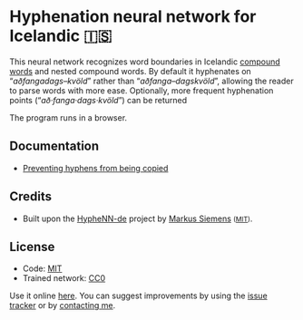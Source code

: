 # Hyphenation neural network for Icelandic 🇮🇸

This neural network recognizes word boundaries in Icelandic [compound words](https://en.wikipedia.org/wiki/Compound_(linguistics)) and nested compound words. By default it hyphenates on “*aðfangadags–kvöld*” rather than “*aðfanga–dagskvöld*”, allowing the reader to parse words with more ease. Optionally, more frequent hyphenation points (“*að·fanga·dags·kvöld*”) can be returned

The program runs in a browser.

## Documentation

* [Preventing hyphens from being copied](https://github.com/egilll/do-not-copy-hyphens#readme)

## Credits

* Built upon the [HypheNN-de](https://github.com/msiemens/HypheNN-de) project by [Markus Siemens](https://github.com/msiemens) <small>([MIT](https://opensource.org/licenses/MIT))</small>.

## License

* Code: [MIT](https://opensource.org/licenses/MIT)
* Trained network: [CC0](https://creativecommons.org/publicdomain/zero/1.0/)

Use it online [here](https://ordskipting.egill.xyz/). You can suggest improvements by using the [issue tracker](https://github.com/egilll/icelandic-hyphenation/issues/new) or by [contacting me](mailto:egill@egill.xyz).
